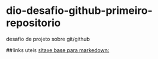 # dio-desafio-github-primeiro-repositorio
desafio de projeto sobre git/github


##links uteis
[sitaxe base para markedown:](https://www.markdownguide.org/basic-syntax) 
